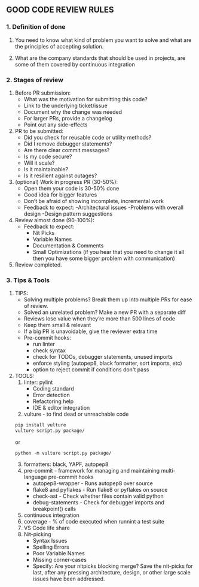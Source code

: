 ## **GOOD CODE REVIEW RULES** ##
### **1. Definition of done**
    
1. You need to know what kind of problem you want to solve and what are the principles of accepting solution.

2. What are the company standards that should be used in projects, are some of them covered by continuous integration

### **2. Stages of review**
1. Before PR submission:
	- What was the motivation for submitting this code? 
    - Link to the underlying ticket/issue 	
    - Document why the change was needed 	
    - For larger PRs, provide a changelog 
    - Point out any side-effects 
2. PR to be submitted:
    - Did you check for reusable code or utility methods? 
    - Did I remove debugger statements? 
    - Are there clear commit messages? 
    - Is my code secure? 
    - Will it scale?		
    - Is it maintainable? 
    - Is it resilient against outages? 
3. (optional) Work in progress PR (30-50%): 
    - Open them your code is 30-50% done 
    - Good idea for bigger features 
    - Don’t be afraid of showing incomplete, incremental work 
    - Feedback to expect: 
        -Architectural issues 
        -Problems with overall design 
        -Design pattern suggestions 
4. Review almost done (90-100%): 
    - Feedback to expect:	
        - Nit Picks		
        - Variable Names 
        - Documentation & Comments 
        - Small Optimizations (if you hear that you need to change it all then you have some bigger problem with communication)
5. Review completed. 

### **3. Tips & Tools**

1. TIPS:
    - Solving multiple problems? Break them up into multiple PRs for ease of review. 
    - Solved an unrelated problem? Make a new PR with a separate diff 
    - Reviews lose value when they’re more than 500 lines of code
    - Keep them small & relevant 
    - If a big PR is unavoidable, give the reviewer extra time 
    - Pre-commit hooks:
        - run linter
        - check syntax
        - check for TODOs, debugger statements, unused imports
        - enforce styling (autopep8, black formatter, sort imports, etc)
        - option to reject commit if conditions don't pass
2. TOOLS:
    1. linter: pylint
        - Coding standard		
        - Error detection		
        - Refactoring help		
        - IDE & editor integration 
	2. vulture - to find dead or unreachable code
    ```bash
    pip install vulture
    vulture script.py package/
    ```
    or
    ```
    python -m vulture script.py package/
    ```
    3. formatters: black, YAPF, autopep8
    4. pre-commit - framework for managing and maintaining multi-language pre-commit hooks
        - autopep8-wrapper - Runs autopep8 over source
        - flake8 and pyflakes - Run flake8 or pyflakes on source
        - check-ast - Check whether files contain valid python
        - debug-statements - Check for debugger imports and breakpoint() calls
    5. continuous integration
    6. coverage - % of code executed when runnint a test suite
    7. VS Code life share
    8. Nit-picking
        - Syntax Issues
        - Spelling Errors
        - Poor Variable Names
        - Missing corner-cases
        - Specify: Are your nitpicks blocking merge?
        Save the nit-picks for last, after any pressing
        architecture, design, or other large scale issues have been addressed.